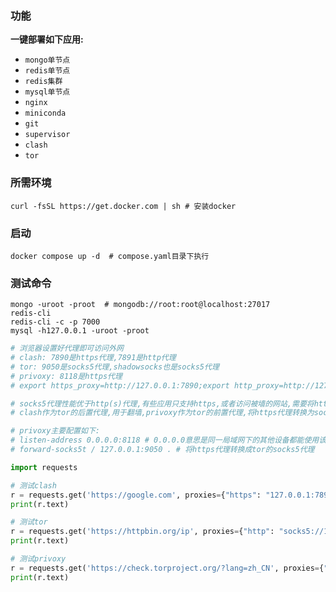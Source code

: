 ### 功能

**一键部署如下应用:**

* `mongo单节点`
* `redis单节点`
* `redis集群`
* `mysql单节点`
* `nginx`
* `miniconda`
* `git`
* `supervisor`
* `clash`
* `tor`

### 所需环境

```shell
curl -fsSL https://get.docker.com | sh # 安装docker
```

### 启动

```shell
docker compose up -d  # compose.yaml目录下执行
```

### 测试命令

```shell
mongo -uroot -proot  # mongodb://root:root@localhost:27017 
redis-cli
redis-cli -c -p 7000
mysql -h127.0.0.1 -uroot -proot
```
```python
# 浏览器设置好代理即可访问外网
# clash: 7890是https代理,7891是http代理
# tor: 9050是socks5代理,shadowsocks也是socks5代理
# privoxy: 8118是https代理
# export https_proxy=http://127.0.0.1:7890;export http_proxy=http://127.0.0.1:7891; # 终端使用代理(或添加到~/.bashrc)

# socks5代理性能优于http(s)代理,有些应用只支持https,或者访问被墙的网站,需要将https代理转换成socks5代理给tor使用
# clash作为tor的后置代理,用于翻墙,privoxy作为tor的前置代理,将https代理转换为socks5代理

# privoxy主要配置如下:
# listen-address 0.0.0.0:8118 # 0.0.0.0意思是同一局域网下的其他设备都能使用该代理
# forward-socks5t / 127.0.0.1:9050 . # 将https代理转换成tor的socks5代理

import requests

# 测试clash
r = requests.get('https://google.com', proxies={"https": "127.0.0.1:7890"})
print(r.text)

# 测试tor
r = requests.get('https://httpbin.org/ip', proxies={"http": "socks5://127.0.0.1:9050"})
print(r.text)

# 测试privoxy
r = requests.get('https://check.torproject.org/?lang=zh_CN', proxies={"https": "127.0.0.1:8118"})
print(r.text)
```
